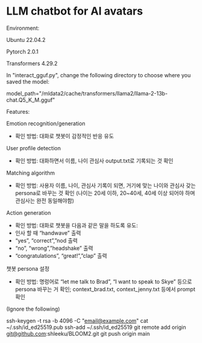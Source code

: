 # LLM chatbot for AI avatars

Environment:

Ubuntu 22.04.2

Pytorch 2.0.1

Transformers 4.29.2


In "interact_gguf.py", change the following directory to choose where you saved the model:

model_path="/mldata2/cache/transformers/llama2/llama-2-13b-chat.Q5_K_M.gguf"

Features:

Emotion recognition/generation  
-	확인 방법: 대화로 챗봇이 감정적인 반응 유도

User profile detection    
-	확인 방법: 대화하면서 이름, 나이 관심사 output.txt로 기록되는 것 확인

Matching algorithm  
-	확인 방법: 사용자 이름, 나이, 관심사 기록이 되면, 거기에 맞는 나이와 관심사 갖는 persona로 바꾸는 것 확인 (나이는 20세 이하, 20~40세, 40세 이상 되어야 하며 관심사는 완전 동일해야함)
	
Action generation  
-	확인 방법: 대화로 챗봇을 다음과 같은 말을 하도록 유도:  
-	인사 할 때 “handwave” 출력  
-	“yes”, “correct”,”nod 출력  
-	“no”, “wrong”,”headshake” 출력  
-	“congratulations”, “great!”,”clap” 출력  

챗봇 persona 설정  
-	확인 방법: 명렁어로 “let me talk to Brad”, “I want to speak to Skye” 등으로 persona 바꾸는 거 확인; context_brad.txt, context_jenny.txt 등에서 prompt 확인


(Ignore the following)

ssh-keygen -t rsa -b 4096 -C "email@example.com"
cat ~/.ssh/id_ed25519.pub
ssh-add ~/.ssh/id_ed25519
git remote add origin git@github.com:shleeku/BLOOM2.git
git push origin main
